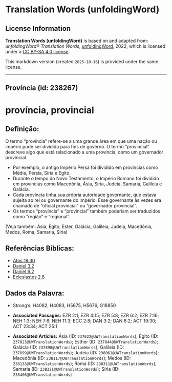 # Translation Words (unfoldingWord)

## License Information

**Translation Words (unfoldingWord)** is based on and adapted from: _unfoldingWord® Translation Words_, [unfoldingWord](https://unfoldingword.org/utw), 2022, which is licensed under a [CC BY-SA 4.0 license](https://creativecommons.org/licenses/by-sa/4.0/legalcode.en).

This markdown version (created `2025-10-16`) is provided under the same license.



--------------------------------

## Província (id: 238267)

província, provincial
=====================

Definição:
----------

O termo “província” refere\-se a uma grande área em que uma nação ou império pode ser dividida para fins de governo. O termo “provincial” descreve algo que está relacionado a uma província, como um governador provincial.

* Por exemplo, o antigo Império Persa foi dividido em províncias como Média, Pérsia, Síria e Egito.
* Durante o tempo do Novo Testamento, o Império Romano foi dividido em províncias como Macedônia, Ásia, Síria, Judeia, Samaria, Galileia e Galácia.
* Cada província tinha sua própria autoridade governante, que estava sujeita ao rei ou governante do império. Esse governante às vezes era chamado de “oficial provincial” ou “governador provincial”.
* Os termos “província” e “provincial” também poderiam ser traduzidos como “região” e “regional”.

(Veja também: Ásia, Egito, Ester, Galácia, Galileia, Judeia, Macedônia, Medos, Roma, Samaria, Síria)

Referências Bíblicas:
---------------------

* [Atos 19\.30](https://ref.ly/Acts19:30)
* [Daniel 3\.2](https://ref.ly/Dan3:2)
* [Daniel 6\.2](https://ref.ly/Dan6:2)
* [Eclesiastes 2\.8](https://ref.ly/Eccl2:8)

Dados da Palavra:
-----------------

* Strong’s: H4082, H4083, H5675, H5676, G18850

* **Associated Passages:** EZR 2:1; EZR 4:15; EZR 5:8; EZR 6:2; EZR 7:16; NEH 1:3; NEH 7:6; NEH 11:3; ECC 2:8; DAN 3:2; DAN 6:2; ACT 19:30; ACT 23:34; ACT 25:1
* **Associated Articles:** Ásia (ID: `237622@UWTranslationWords`); Egito (ID: `237823@UWTranslationWords`); Esther (ID: `237844@UWTranslationWords`); Galácia (ID: `237898@UWTranslationWords`); Galileia (ID: `237899@UWTranslationWords`); Judeia (ID: `238061@UWTranslationWords`); Macedônia (ID: `238117@UWTranslationWords`); Medos (ID: `238133@UWTranslationWords`); Roma (ID: `238311@UWTranslationWords`); Samaria (ID: `238321@UWTranslationWords`); Síria (ID: `238406@UWTranslationWords`)


